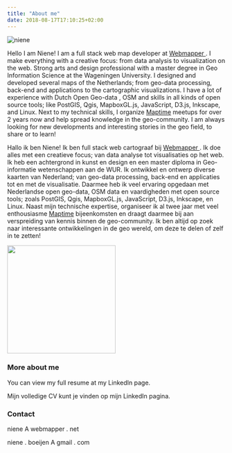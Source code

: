 ```yaml
---
title: "About me"
date: 2018-08-17T17:10:25+02:00
---
```


![niene](http://beta.nieneb.nl/img/niene.png)

Hello I am Niene! I am a full stack web map developer at  <a href='https://webmapper.net' target='_blank' > Webmapper </a>. I make everything with a creative focus: from data analysis to visualization on the web. Strong arts and design professional with a master degree in Geo Information Science at the Wageningen University. I designed and developed several maps of the Netherlands; from geo-data processing, back-end and applications to the cartographic visualizations. I have a lot of experience with Dutch Open Geo-data , OSM and skills in all kinds of open source tools; like PostGIS, Qgis, MapboxGL.js, JavaScript, D3.js, Inkscape, and Linux. 
Next to my technical skills, I organize <a href="/maptime">Maptime</a> meetups for over 2 years now and help spread knowledge in the geo-community. I am always looking for new developments and interesting stories in the geo field, to share or to learn! 

Hallo ik ben Niene! Ik ben full stack web cartograaf bij  <a href='https://webmapper.net' target='_blank' > Webmapper </a>. Ik doe alles met een creatieve focus; van data analyse tot visualisaties op het web. Ik heb een achtergrond in kunst en design en een master diploma in Geo-informatie wetenschappen aan de WUR. Ik ontwikkel en ontwerp diverse kaarten van Nederland; van geo-data processing, back-end en applicaties tot en met de visualisatie. Daarmee heb ik veel ervaring opgedaan met Nederlandse open geo-data, OSM data en vaardigheden met open source tools; zoals PostGIS, Qgis, MapboxGL.js, JavaScript, D3.js, Inkscape, en Linux. Naast mijn technische expertise, organiseer ik al twee jaar met veel enthousiasme <a href="/maptime">Maptime</a> bijeenkomsten en draagt daarmee bij aan verspreiding van kennis binnen de geo-community. Ik ben altijd op zoek naar interessante ontwikkelingen in de geo wereld, om deze te delen of zelf in te zetten!



<a href="http://webmapper.net">
<img src="https://raw.githubusercontent.com/wiki/NieneB/Webmapping_for_beginners/img/webmapper_logo_tekst.png" width="250px"> </a>



### More about me

<p class="social">
    <a href="" data-animate-hover="pulse" class="external twitter">
        <i class="fa fa-linkedin"></i>  
    </a>
    <a href="" data-animate-hover="pulse" class="external twitter">
        <i class="fa fa-github"></i>  
    </a>
    <a href="" data-animate-hover="pulse" class="external twitter">
        <i class="fa fa-twitter"></i>  
    </a>
</p>


You can view my full resume at my LinkedIn page.

Mijn volledige CV kunt je vinden op mijn LinkedIn pagina.


###  Contact
<p class="social">
   <i class="fa fa-envelope">  </i> niene A webmapper . net
</p>
<p class="social">
   <i class="fa fa-envelope">  </i> niene . boeijen A gmail . com
</p>
